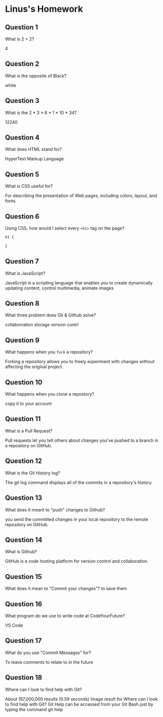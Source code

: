 # Linus's Homework

## Question 1

What is 2 + 2?

4

## Question 2

What is the opposite of Black?

white

## Question 3

What is the  2 * 3 * 6 * 1 * 10 * 34?

12240

## Question 4 

What does HTML stand for?

HyperText Markup Language

## Question 5

What is CSS useful for?

For describing the presentation of Web pages, including colors, layout, and fonts. 

## Question 6

Using CSS, how would I select every `<h1>` tag on the page?

```css
h1 {

}
```

## Question 7

What is JavaScript?

JavaScript is a scripting language that enables you to create dynamically updating content, control multimedia, animate images

## Question 8

What three problem does Git & Github solve?

collaborration 
storage
version contrl
## Question 9

What happens when you `fork` a repository?

Forking a repository allows you to freely experiment with changes without affecting the original project.

## Question 10 

What happens when you clone a repostory?

copy it to your account

## Question 11

What is a Pull Request?

Pull requests let you tell others about changes you've pushed to a branch in a repository on GitHub. 

## Question 12

What is the Git History log?

The git log command displays all of the commits in a repository's history.

## Question 13

What does it meant to "push" changes to Github?

you send the committed changes in your local repository to the remote repository on GitHub.

## Question 14

What is Github?

GitHub is a code hosting platform for version control and collaboration. 

## Question 15

What does it mean to "Commit your changes"?
to save them

## Question 16

What program do we use to write code at CodeYourFuture?

VS Code

## Question 17

What do you use "Commit Messages" for?

To leave comments to relate to in  the future

## Question 18

Where can I look to find help with Git?

About 197,000,000 results (0.59 seconds) 
Image result for Where can I look to find help with Git?
Git Help can be accessed from your Git Bash just by typing the command git help
